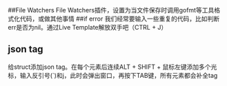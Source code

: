 ##File Watchers
File Watchers插件，设置为当文件保存时调用gofmt等工具格式化代码，或做其他事情 
##if error
我们经常要输入一些重复的代码，比如判断err是否为nil。通过Live Template解放双手吧（CTRL + J） 
## json tag
给struct添加json tag。在每个元素后连续ALT + SHIFT + 鼠标左键添加多个光标，输入反引号(`)和j，此时会弹出窗口，再按下TAB键，所有元素都会补全tag 
